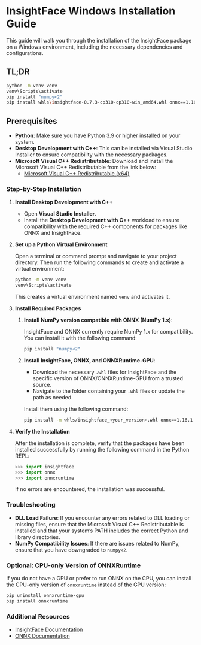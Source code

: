 # InsightFace Windows Installation Guide

This guide will walk you through the installation of the InsightFace package on a Windows environment, including the necessary dependencies and configurations.

## TL;DR

```bash
python -m venv venv
venv\Scripts\activate
pip install "numpy<2"
pip install whls\insightface-0.7.3-cp310-cp310-win_amd64.whl onnx==1.16.1 onnxruntime-gpu==1.19.2
```

## Prerequisites

- **Python**: Make sure you have Python 3.9 or higher installed on your system.
- **Desktop Development with C++**: This can be installed via Visual Studio Installer to ensure compatibility with the necessary packages.
- **Microsoft Visual C++ Redistributable**: Download and install the Microsoft Visual C++ Redistributable from the link below:
  - [Microsoft Visual C++ Redistributable (x64)](https://aka.ms/vs/17/release/vc_redist.x64.exe)

### Step-by-Step Installation

1. **Install Desktop Development with C++**

   - Open **Visual Studio Installer**.
   - Install the **Desktop Development with C++** workload to ensure compatibility with the required C++ components for packages like ONNX and InsightFace.

2. **Set up a Python Virtual Environment**

   Open a terminal or command prompt and navigate to your project directory. Then run the following commands to create and activate a virtual environment:

   ```bash
   python -m venv venv
   venv\Scripts\activate
   ```

   This creates a virtual environment named `venv` and activates it.

3. **Install Required Packages**

   1. **Install NumPy version compatible with ONNX (NumPy 1.x)**:

      InsightFace and ONNX currently require NumPy 1.x for compatibility. You can install it with the following command:

      ```bash
      pip install "numpy<2"
      ```

   2. **Install InsightFace, ONNX, and ONNXRuntime-GPU**:

      - Download the necessary `.whl` files for InsightFace and the specific version of ONNX/ONNXRuntime-GPU from a trusted source.
      - Navigate to the folder containing your `.whl` files or update the path as needed.

      Install them using the following command:

      ```bash
      pip install -m whls/insightface_<your_version>.whl onnx==1.16.1 onnxruntime-gpu==1.19.2
      ```

4. **Verify the Installation**

   After the installation is complete, verify that the packages have been installed successfully by running the following command in the Python REPL:

   ```python
   >>> import insightface
   >>> import onnx
   >>> import onnxruntime
   ```

   If no errors are encountered, the installation was successful.

### Troubleshooting

- **DLL Load Failure**: If you encounter any errors related to DLL loading or missing files, ensure that the Microsoft Visual C++ Redistributable is installed and that your system’s PATH includes the correct Python and library directories.
- **NumPy Compatibility Issues**: If there are issues related to NumPy, ensure that you have downgraded to `numpy<2`.

### Optional: CPU-only Version of ONNXRuntime

If you do not have a GPU or prefer to run ONNX on the CPU, you can install the CPU-only version of `onnxruntime` instead of the GPU version:

```bash
pip uninstall onnxruntime-gpu
pip install onnxruntime
```

### Additional Resources

- [InsightFace Documentation](https://github.com/deepinsight/insightface)
- [ONNX Documentation](https://onnx.ai/)
